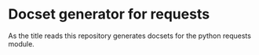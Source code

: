 # Docset generator for requests

As the title reads this repository generates docsets for the python requests module.
